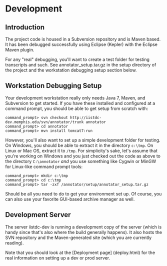 Development
===========

Introduction
------------

The project code is housed in a Subversion repository and is Maven based.  It
has been debugged successfully using Eclipse (Kepler) with the Eclipse Maven
plugin.

For any "real" debugging, you'll want to create a test folder for
testing transcripts and such.  See annotator_setup.tar.gz in the setup
directory of the project and the workstation debugging setup section below.

Workstation Debugging Setup
---------------------------

Your development workstation really only needs Java 7, Maven, and Subversion
to get started.  If you have these installed and configured at a command
prompt, you should be able to get setup from scratch with:

    command_prompt> svn checkout http://iistdc-dev.memphis.edu/svn/annotator/trunk annotator
    command_prompt> cd annotator
    command_prompt> mvn install tomcat7:run

However, you'll also want to set up a simple development folder for testing.
On Windows, you should be able to extract it in the directory `c:\tmp`.  On
Linux or Mac OS, extract it to `/tmp`.  For simplicity's sake, let's assume
that you're working on Windows and you just checked out the code as above
to the directory `C:\annotator` *and* you use something like Cygwin or MinGW
for Linux-like command prompt tools:

    command_prompt> mkdir c:\tmp
    command_prompt> cd c:\tmp
    command_prompt> tar -zxf /annotator/setup/annotator_setup.tar.gz

Should be all you need to do to get your environment set up.  Of course, you
can also use your favorite GUI-based archive manager as well. 

Development Server
------------------

The server iistdc-dev is running a development copy of the server
(which is handy since that's also where the build generally happens).
It also hosts the SVN repository and the Maven-generated site (which
you are currently reading). 

Note that you should look at the [Deployment page] (deploy.html)
for the real information on setting up a dev or prod server. 

